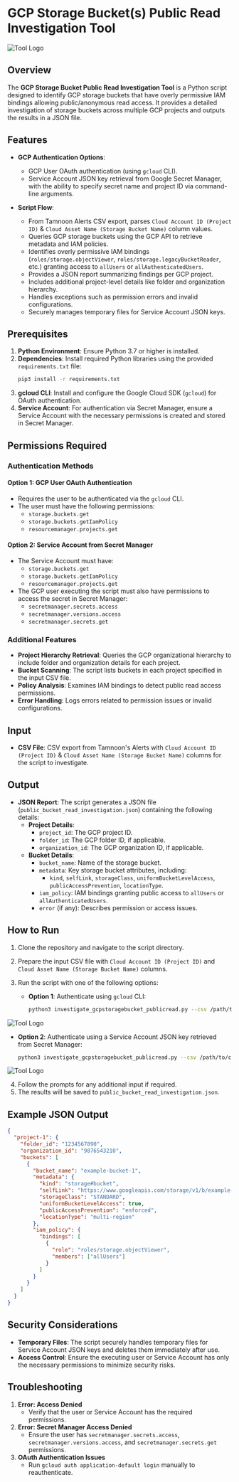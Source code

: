 # GCP Storage Bucket(s) Public Read Investigation Tool
![Tool Logo](images/Tamnoon.png)

## Overview
The **GCP Storage Bucket Public Read Investigation Tool** is a Python script designed to identify GCP storage buckets that have overly permissive IAM bindings allowing public/anonymous read access.
It provides a detailed investigation of storage buckets across multiple GCP projects and outputs the results in a JSON file.

## Features
- **GCP Authentication Options**:
  - GCP User OAuth authentication (using `gcloud` CLI).
  - Service Account JSON key retrieval from Google Secret Manager, with the ability to specify secret name and project ID via command-line arguments.

- **Script Flow**:
  - From Tamnoon Alerts CSV export, parses `Cloud Account ID (Project ID)` & `Cloud Asset Name (Storage Bucket Name)` column values.
  - Queries GCP storage buckets using the GCP API to retrieve metadata and IAM policies.
  - Identifies overly permissive IAM bindings (`roles/storage.objectViewer`, `roles/storage.legacyBucketReader`, etc.) granting access to `allUsers` or `allAuthenticatedUsers`.
  - Provides a JSON report summarizing findings per GCP project.
  - Includes additional project-level details like folder and organization hierarchy.
  - Handles exceptions such as permission errors and invalid configurations.
  - Securely manages temporary files for Service Account JSON keys.

## Prerequisites
1. **Python Environment**: Ensure Python 3.7 or higher is installed.
2. **Dependencies**: Install required Python libraries using the provided `requirements.txt` file:
   ```bash
   pip3 install -r requirements.txt
   ```
3. **gcloud CLI**: Install and configure the Google Cloud SDK (`gcloud`) for OAuth authentication.
4. **Service Account**: For authentication via Secret Manager, ensure a Service Account with the necessary permissions is created and stored in Secret Manager.

## Permissions Required

### Authentication Methods
#### Option 1: GCP User OAuth Authentication
- Requires the user to be authenticated via the `gcloud` CLI.
- The user must have the following permissions:
  - `storage.buckets.get`
  - `storage.buckets.getIamPolicy`
  - `resourcemanager.projects.get`

#### Option 2: Service Account from Secret Manager
- The Service Account must have:
  - `storage.buckets.get`
  - `storage.buckets.getIamPolicy`
  - `resourcemanager.projects.get`
- The GCP user executing the script must also have permissions to access the secret in Secret Manager:
  - `secretmanager.secrets.access`
  - `secretmanager.versions.access`
  - `secretmanager.secrets.get`

### Additional Features
- **Project Hierarchy Retrieval**: Queries the GCP organizational hierarchy to include folder and organization details for each project.
- **Bucket Scanning**: The script lists buckets in each project specified in the input CSV file.
- **Policy Analysis**: Examines IAM bindings to detect public read access permissions.
- **Error Handling**: Logs errors related to permission issues or invalid configurations.

## Input
- **CSV File**: CSV export from Tamnoon's Alerts with `Cloud Account ID (Project ID)` & `Cloud Asset Name (Storage Bucket Name)` columns for the script to investigate.

## Output
- **JSON Report**: The script generates a JSON file (`public_bucket_read_investigation.json`) containing the following details:
  - **Project Details**:
    - `project_id`: The GCP project ID.
    - `folder_id`: The GCP folder ID, if applicable.
    - `organization_id`: The GCP organization ID, if applicable.
  - **Bucket Details**:
    - `bucket_name`: Name of the storage bucket.
    - `metadata`: Key storage bucket attributes, including:
      - `kind`, `selfLink`, `storageClass`, `uniformBucketLevelAccess`, `publicAccessPrevention`, `locationType`.
    - `iam_policy`: IAM bindings granting public access to `allUsers` or `allAuthenticatedUsers`.
    - `error` (if any): Describes permission or access issues.

## How to Run
1. Clone the repository and navigate to the script directory.
2. Prepare the input CSV file with `Cloud Account ID (Project ID)` and `Cloud Asset Name (Storage Bucket Name)` columns.
3. Run the script with one of the following options:

   - **Option 1**: Authenticate using `gcloud` CLI:
     ```bash
     python3 investigate_gcpstoragebucket_publicread.py --csv /path/to/csv_file.csv
     ```
![Tool Logo](images/option1.png)

   - **Option 2**: Authenticate using a Service Account JSON key retrieved from Secret Manager:
     ```bash
     python3 investigate_gcpstoragebucket_publicread.py --csv /path/to/csv_file.csv --secret-name my-secret --secret-project-id my-project-id
     ```
![Tool Logo](images/option2.png)

4. Follow the prompts for any additional input if required.
5. The results will be saved to `public_bucket_read_investigation.json`.

## Example JSON Output
```json
{
  "project-1": {
    "folder_id": "1234567890",
    "organization_id": "9876543210",
    "buckets": [
      {
        "bucket_name": "example-bucket-1",
        "metadata": {
          "kind": "storage#bucket",
          "selfLink": "https://www.googleapis.com/storage/v1/b/example-bucket-1",
          "storageClass": "STANDARD",
          "uniformBucketLevelAccess": true,
          "publicAccessPrevention": "enforced",
          "locationType": "multi-region"
        },
        "iam_policy": {
          "bindings": [
            {
              "role": "roles/storage.objectViewer",
              "members": ["allUsers"]
            }
          ]
        }
      }
    ]
  }
}
```

## Security Considerations
- **Temporary Files**: The script securely handles temporary files for Service Account JSON keys and deletes them immediately after use.
- **Access Control**: Ensure the executing user or Service Account has only the necessary permissions to minimize security risks.

## Troubleshooting
1. **Error: Access Denied**
   - Verify that the user or Service Account has the required permissions.
2. **Error: Secret Manager Access Denied**
   - Ensure the user has `secretmanager.secrets.access`, `secretmanager.versions.access`, and `secretmanager.secrets.get` permissions.
3. **OAuth Authentication Issues**
   - Run `gcloud auth application-default login` manually to reauthenticate.


